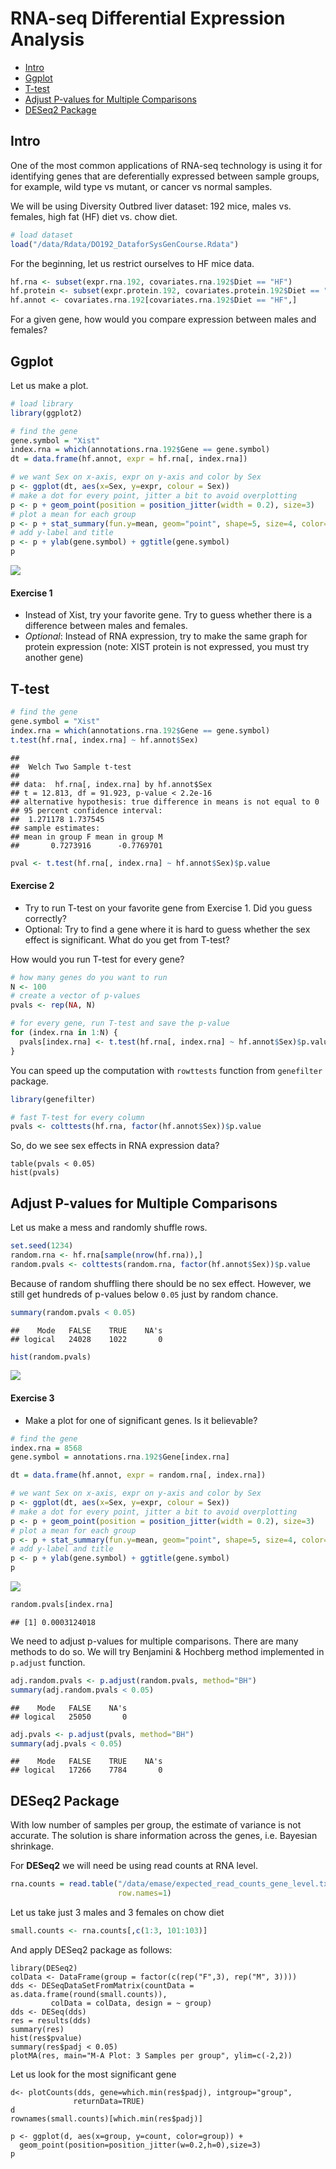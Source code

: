 RNA-seq Differential Expression Analysis
================

-   [Intro](#intro)
-   [Ggplot](#ggplot)
-   [T-test](#t-test)
-   [Adjust P-values for Multiple Comparisons](#adjust-p-values-for-multiple-comparisons)
-   [DESeq2 Package](#deseq2-package)

Intro
-----

One of the most common applications of RNA-seq technology is using it for identifying genes that are deferentially expressed between sample groups, for example, wild type vs mutant, or cancer vs normal samples.

We will be using Diversity Outbred liver dataset: 192 mice, males vs. females, high fat (HF) diet vs. chow diet.

``` r
# load dataset
load("/data/Rdata/DO192_DataforSysGenCourse.Rdata")
```

For the beginning, let us restrict ourselves to HF mice data.

``` r
hf.rna <- subset(expr.rna.192, covariates.rna.192$Diet == "HF")
hf.protein <- subset(expr.protein.192, covariates.protein.192$Diet == "HF")
hf.annot <- covariates.rna.192[covariates.rna.192$Diet == "HF",]
```

For a given gene, how would you compare expression between males and females?

Ggplot
------

Let us make a plot.

``` r
# load library
library(ggplot2)

# find the gene
gene.symbol = "Xist"
index.rna = which(annotations.rna.192$Gene == gene.symbol)
dt = data.frame(hf.annot, expr = hf.rna[, index.rna])

# we want Sex on x-axis, expr on y-axis and color by Sex
p <- ggplot(dt, aes(x=Sex, y=expr, colour = Sex))
# make a dot for every point, jitter a bit to avoid overplotting
p <- p + geom_point(position = position_jitter(width = 0.2), size=3)
# plot a mean for each group
p <- p + stat_summary(fun.y=mean, geom="point", shape=5, size=4, color="black")
# add y-label and title
p <- p + ylab(gene.symbol) + ggtitle(gene.symbol)
p
```

![](DEseq_files/figure-markdown_github/unnamed-chunk-1-1.png)

#### Exercise 1

-   Instead of Xist, try your favorite gene. Try to guess whether there is a difference between males and females.
-   *Optional*: Instead of RNA expression, try to make the same graph for protein expression (note: XIST protein is not expressed, you must try another gene)

T-test
------

``` r
# find the gene
gene.symbol = "Xist"
index.rna = which(annotations.rna.192$Gene == gene.symbol)
t.test(hf.rna[, index.rna] ~ hf.annot$Sex)
```

    ## 
    ##  Welch Two Sample t-test
    ## 
    ## data:  hf.rna[, index.rna] by hf.annot$Sex
    ## t = 12.813, df = 91.923, p-value < 2.2e-16
    ## alternative hypothesis: true difference in means is not equal to 0
    ## 95 percent confidence interval:
    ##  1.271178 1.737545
    ## sample estimates:
    ## mean in group F mean in group M 
    ##       0.7273916      -0.7769701

``` r
pval <- t.test(hf.rna[, index.rna] ~ hf.annot$Sex)$p.value
```

#### Exercise 2

-   Try to run T-test on your favorite gene from Exercise 1. Did you guess correctly?
-   Optional: Try to find a gene where it is hard to guess whether the sex effect is significant. What do you get from T-test?

How would you run T-test for every gene?

``` r
# how many genes do you want to run
N <- 100
# create a vector of p-values
pvals <- rep(NA, N)

# for every gene, run T-test and save the p-value
for (index.rna in 1:N) {
  pvals[index.rna] <- t.test(hf.rna[, index.rna] ~ hf.annot$Sex)$p.value
}  
```

You can speed up the computation with `rowttests` function from `genefilter` package.

``` r
library(genefilter)

# fast T-test for every column
pvals <- colttests(hf.rna, factor(hf.annot$Sex))$p.value
```

So, do we see sex effects in RNA expression data?

    table(pvals < 0.05)
    hist(pvals)

Adjust P-values for Multiple Comparisons
----------------------------------------

Let us make a mess and randomly shuffle rows.

``` r
set.seed(1234)
random.rna <- hf.rna[sample(nrow(hf.rna)),]
random.pvals <- colttests(random.rna, factor(hf.annot$Sex))$p.value
```

Because of random shuffling there should be no sex effect. However, we still get hundreds of p-values below `0.05` just by random chance.

``` r
summary(random.pvals < 0.05)
```

    ##    Mode   FALSE    TRUE    NA's 
    ## logical   24028    1022       0

``` r
hist(random.pvals)
```

![](DEseq_files/figure-markdown_github/unnamed-chunk-3-1.png)

#### Exercise 3

-   Make a plot for one of significant genes. Is it believable?

``` r
# find the gene
index.rna = 8568
gene.symbol = annotations.rna.192$Gene[index.rna]

dt = data.frame(hf.annot, expr = random.rna[, index.rna])

# we want Sex on x-axis, expr on y-axis and color by Sex
p <- ggplot(dt, aes(x=Sex, y=expr, colour = Sex))
# make a dot for every point, jitter a bit to avoid overplotting
p <- p + geom_point(position = position_jitter(width = 0.2), size=3)
# plot a mean for each group
p <- p + stat_summary(fun.y=mean, geom="point", shape=5, size=4, color="black")
# add y-label and title
p <- p + ylab(gene.symbol) + ggtitle(gene.symbol)
p
```

![](DEseq_files/figure-markdown_github/check_xist-1.png)

``` r
random.pvals[index.rna]
```

    ## [1] 0.0003124018

We need to adjust p-values for multiple comparisons. There are many methods to do so. We will try Benjamini & Hochberg method implemented in `p.adjust` function.

``` r
adj.random.pvals <- p.adjust(random.pvals, method="BH")
summary(adj.random.pvals < 0.05)
```

    ##    Mode   FALSE    NA's 
    ## logical   25050       0

``` r
adj.pvals <- p.adjust(pvals, method="BH")
summary(adj.pvals < 0.05)
```

    ##    Mode   FALSE    TRUE    NA's 
    ## logical   17266    7784       0

DESeq2 Package
--------------

With low number of samples per group, the estimate of variance is not accurate. The solution is share information across the genes, i.e. Bayesian shrinkage.

For **DESeq2** we will need be using read counts at RNA level.

``` r
rna.counts = read.table("/data/emase/expected_read_counts_gene_level.txt", header=T,
                        row.names=1)
```

Let us take just 3 males and 3 females on chow diet

``` r
small.counts <- rna.counts[,c(1:3, 101:103)]
```

And apply DESeq2 package as follows:

    library(DESeq2)
    colData <- DataFrame(group = factor(c(rep("F",3), rep("M", 3))))
    dds <- DESeqDataSetFromMatrix(countData = as.data.frame(round(small.counts)),
             colData = colData, design = ~ group)
    dds <- DESeq(dds)
    res = results(dds)
    summary(res)
    hist(res$pvalue)
    summary(res$padj < 0.05)
    plotMA(res, main="M-A Plot: 3 Samples per group", ylim=c(-2,2))

Let us look for the most significant gene

    d<- plotCounts(dds, gene=which.min(res$padj), intgroup="group",
                  returnData=TRUE)
    d              
    rownames(small.counts)[which.min(res$padj)]

    p <- ggplot(d, aes(x=group, y=count, color=group)) +
      geom_point(position=position_jitter(w=0.2,h=0),size=3)
    p
